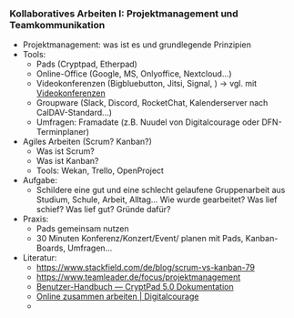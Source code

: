 ### Kollaboratives Arbeiten I: Projektmanagement und Teamkommunikation

* Projektmanagement: was ist es und grundlegende Prinzipien
* Tools:
  * Pads (Cryptpad, Etherpad)
  * Online-Office (Google, MS, Onlyoffice, Nextcloud...)
  * Videokonferenzen (Bigbluebutton, Jitsi, Signal, ) -> vgl. mit [Videokonferenzen](content/kommunikation3.md)
  * Groupware (Slack, Discord, RocketChat, Kalenderserver nach CalDAV-Standard...)
  * Umfragen: Framadate (z.B. Nuudel von Digitalcourage oder DFN-Terminplaner)
* Agiles Arbeiten (Scrum? Kanban?)
  * Was ist Scrum?
  * Was ist Kanban?
  * Tools: Wekan, Trello, OpenProject
* Aufgabe:
  * Schildere eine gut und eine schlecht gelaufene Gruppenarbeit aus Studium, Schule, Arbeit, Alltag... Wie wurde gearbeitet? Was lief schief? Was lief gut? Gründe dafür?
* Praxis:
  * Pads gemeinsam nutzen
  * 30 Minuten Konferenz/Konzert/Event/ planen mit Pads, Kanban-Boards, Umfragen...
* Literatur:
  * https://www.stackfield.com/de/blog/scrum-vs-kanban-79
  * https://www.teamleader.de/focus/projektmanagement
  * [Benutzer-Handbuch &mdash; CryptPad 5.0 Dokumentation](https://docs.cryptpad.fr/de/user_guide/index.html)
  * [Online zusammen arbeiten | Digitalcourage](https://digitalcourage.de/digitale-selbstverteidigung/online-zusammen-arbeiten)
  * 
